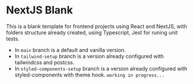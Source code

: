 # NextJS Blank

This is a blank template for frontend projects using React and NextJS, with folders structure already created, using Typescript, Jest for runing unit tests.
* In `main` branch is a default and vanilla version.
* In `tailwind-setup` branch is a version already configured with tailwindcss and postcss.
* In `styled-components-setup` branch is a version already configured with styled-components with theme hook. `working in progress...`